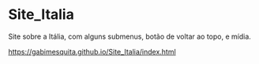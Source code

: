 # Site_Italia
 Site sobre a Itália, com alguns submenus, botão de voltar ao topo, e mídia.
 
 https://gabimesquita.github.io/Site_Italia/index.html
